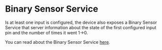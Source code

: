 # Binary Sensor Service

Is at least one input is configured, the device also exposes a Binary Sensor Service that
server information about the state of the first configured input pin and the number of times it went 1->0.

You can read about the Binary Sensor Service [here](https://www.bluetooth.com/specifications/specs/binary-sensor-service-1-0/).